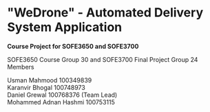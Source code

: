 # "WeDrone" - Automated Delivery System Application

**Course Project for SOFE3650 and SOFE3700**

SOFE3650 Course Group 30 and SOFE3700 Final Project Group 24 Members

Usman Mahmood 100349839</br>
Karanvir Bhogal 100748973</br>
Daniel Grewal 100768376 (Team Lead)</br>
Mohammed Adnan Hashmi 100753115</br>




